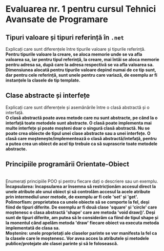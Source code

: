 # Evaluarea nr. 1 pentru cursul Tehnici Avansate de Programare #

## Tipuri valoare și tipuri referință în `.net` ##
Explicați care sunt diferențele între tipurile valoare și tipurile referință.
<br>
<b>
Pentru tipurile valoare la creare, se aloca memorie unde se va afla valoarea sa, iar pentru tipul referință, la creare, mai întâi se aloca memorie pentru adresa sa, după care la adresa respectivă se va afla valoarea sa. Dimensiunea alocată pentru tipurile valoare depind numai de ce tip sunt, dar pentru cele referință, sunt unele pentru care variază, de exemplu ar fi instanțele la clasele de tip template.
</b>
## Clase abstracte și interfețe ##
Explicați care sunt diferențele și asemănările între o clasă abstractă și o interfață.
<br>
<b>
O clasă abstractă poate avea metode care nu sunt abstracte, pe când la o interfață toate metodele sunt abstracte. O clasă poate implementa mai multe interfețe și poate moșteni doar o singură clasă abstractă. Nu se poate crea obiecte de tipul unei clase abstracte sau a unei interfețe. O clasă care moștenește/implementează o clasă abstractă/intefață, pentru a putea crea un obiect de acel tip trebuie ca să suprascrie toate metodele abstracte.
</b>
## Principiile programării Orientate-Obiect ##
<br>
Enumerați principiile POO și pentru fiecare dați o descriere sau un exemplu.
<b>
<br>
Încapsularea: încapsularea ar însemna să restricționăm accesul direct la unele atribute ale unui obiect și să controlăm accesul la acele atribute prin intermediul unor metode, de exemplu ar fi cele 'set' și 'get'.
<br>
Polimorfism: proprietatea ca unele obiecte să se comporte la fel, deși fiind de tipuri diferite. De exemplu ar fi două clase 'square' și 'circle' care moștenesc o clasa abstractă 'shape' care are metoda 'void draw()'. Deși sunt de tipuri diferite, am putea să le considerăm ca fiind de tipul shape și la monentul când apelăm metoda 'draw' fiecare obiect va executa metoda implementată de clasa sa.
<br>
Moștenire: unele proprietați ale claselor parinte se vor manifesta la fel ca la clasele care le moștenesc. Vor avea acces la atributele și metodele publice/protejate ale clasei parinte și să le folosească.
</b>